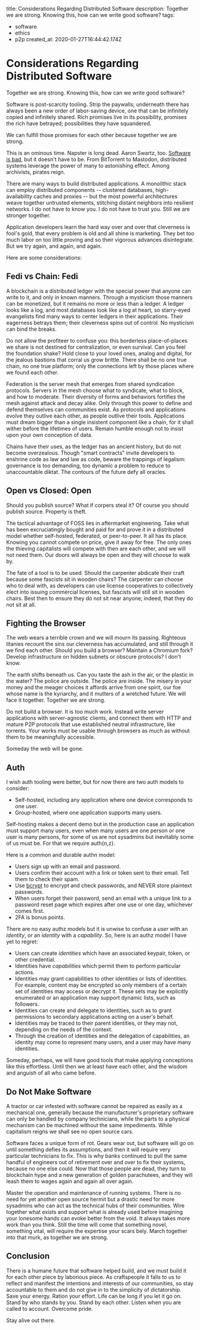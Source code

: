 title: Considerations Regarding Distributed Software
description: Together we are strong. Knowing this, how can we write good software?
tags:
- software
- ethics
- p2p
created_at: 2020-01-27T16:44:42.174Z

# Considerations Regarding Distributed Software

Together we are strong. Knowing this, how can we write good software?

Software is post-scarcity tooling. Strip the paywalls; underneath there has always been a new order of labor-saving device, one that can be infinitely copied and infinitely shared. Rich promises live in its possibility, promises the rich have betrayed; possibilities they have squandered.

We can fulfill those promises for each other because together we are strong.

This is an ominous time. Napster is long dead. Aaron Swartz, too. [Software is bad](https://garbados.github.io/my-blog/regarding-software.html), but it doesn't have to be. From BitTorrent to Mastodon, distributed systems leverage the power of many to astonishing effect. Among archivists, pirates reign.

There are many ways to build distributed applications. A monolithic stack can employ distributed components -- clustered databases, high-availability caches and proxies -- but the most powerful architectures weave together untrusted elements, stitching distant neighbors into resilient networks. I do not have to know you. I do not have to trust you. Still we are stronger together.

Application developers learn the hard way over and over that cleverness is fool's gold, that every problem is old and all shine is marketing. They bet too much labor on too little proving and so their vigorous advances disintegrate. But we try again, and again, and again.

Here are some considerations:

## Fedi vs Chain: Fedi

A blockchain is a distributed ledger with the special power that anyone can write to it, and only in known manners. Through a mysticism those manners can be monetized, but it remains no more or less than a ledger. A ledger looks like a log, and most databases look like a log at heart, so starry-eyed evangelists find many ways to center ledgers in their applications. Their eagerness betrays them; their cleverness spins out of control. No mysticism can bind the breaks.

Do not allow the profiteer to confuse you: this borderless place-of-places we share is not destined for centralization, or even survival. Can you feel the foundation shake? Hold close to your loved ones, analog and digital, for the jealous bastions that corral us grow brittle. There shall be no one true chain, no one true platform; only the connections left by those places where we found each other.

Federation is the server mesh that emerges from shared syndication protocols. Servers in the mesh choose what to syndicate, what to block, and how to moderate. Their diversity of forms and behaviors fortifies the mesh against attack and decay alike. Only through this power to define and defend themselves can communities exist. As protocols and applications evolve they outlive each other, as people outlive their tools. Applications must dream bigger than a single insistent component like a chain, for it shall wither before the lifetimes of users. Remain humble enough not to insist upon your own conception of data.

Chains have their uses, as the ledger has an ancient history, but do not become overzealous. Though "smart contracts" invite developers to enshrine code as law and law as code, beware the trappings of legalism: governance is too demanding, too dynamic a problem to reduce to unaccountable diktat. The contours of the future defy all oracles.

## Open vs Closed: Open

Should you publish source? What if corpers steal it? Of course you should publish source. Property is theft.

The tactical advantage of FOSS lies in aftermarket engineering. Take what has been excruciatingly bought and paid for and prove it in a distributed model whether self-hosted, federated, or peer-to-peer. It all has its place. Knowing you cannot compete on price, give it away for free. The only ones the thieving capitalists will compete with then are each other, and we will not need them. Our doors will always be open and they will choose to walk by.

The fate of a tool is to be used. Should the carpenter abdicate their craft because some fascists sit in wooden chairs? The carpenter can choose who to deal with, as developers can use license cooperatives to collectively elect into issuing commercial licenses, but fascists will still sit in wooden chairs. Best then to ensure they do not sit near anyone; indeed, that they do not sit at all.

## Fighting the Browser

The web wears a terrible crown and we will mourn its passing. Righteous litanies recount the sins our cleverness has accumulated, and still through it we find each other. Should you build a browser? Maintain a Chromium fork? Develop infrastructure on hidden subnets or obscure protocols? I don't know.

The earth shifts beneath us. Can you taste the ash in the air, or the plastic in the water? The police are outside. The police are inside. The misery in your money and the meager choices it affords arrive from one spirit, our foe whose name is the kyriarchy, and it mutters of a wretched future. We will face it together. Together we are strong.

Do not build a browser. It is too much work. Instead write server applications with server-agnostic clients, and connect them with HTTP and mature P2P protocols that use established neutral infrastructure, like torrents. Your works must be usable through browsers as much as without them to be meaningfully accessible.

Someday the web will be gone.

## Auth

I wish auth tooling were better, but for now there are two auth models to consider:

- Self-hosted, including any application where one device corresponds to one user.
- Group-hosted, where one application supports many users.

Self-hosting makes a decent demo but in the production case an application must support many users, even when many users are one person or one user is many persons, for some of us are not sysadmins but inevitably some of us must be. For that we require auth{n,z}.

Here is a common and durable authn model:

- Users sign up with an email and password.
- Users confirm their account with a link or token sent to their email. Tell them to check their spam.
- Use [bcrypt](https://en.wikipedia.org/wiki/Bcrypt) to encrypt and check passwords, and NEVER store plaintext passwords.
- When users forget their password, send an email with a unique link to a password reset page which expires after one use or one day, whichever comes first.
- 2FA is bonus points.

There are no easy authz models but it is unwise to confuse a *user* with an *identity*, or an *identity* with a *capability*. So, here is an authz model I have yet to regret:

- Users can create *identities* which have an associated keypair, token, or other credential.
- Identities have *capabilities* which permit them to perform particular actions.
- Identities may grant capabilities to other identities or lists of identities. For example, content may be encrypted so only members of a certain set of identities may access or decrypt it. These sets may be explicitly enumerated or an application may support dynamic lists, such as followers.
- Identities can create and delegate to identities, such as to grant permissions to secondary applications acting on a user's behalf.
- Identities may be traced to their parent identities, or they may not, depending on the needs of the context.
- Through the creation of identities and the delegation of capabilities, an identity may come to represent many users, and a user may have many identities.

Someday, perhaps, we will have good tools that make applying conceptions like this effortless. Until then we at least have each other, and the wisdom and anguish of all who came before.

## Do Not Make Software

A tractor or car infested with software cannot be repaired as easily as a mechanical one, generally because the manufacturer's proprietary software can only be handled by company technicians, while the parts to a physical mechanism can be machined without the same impediments. While capitalism reigns we shall see no open source cars.

Software faces a unique form of rot. Gears wear out, but software will go on until something defies its assumptions, and then it will require very particular technicians to fix. This is why banks continued to pull the same handful of engineers out of retirement over and over to fix their systems, because no one else could. Now that those people are dead, they turn to blockchain hype and a new generation of golden parachutees, and they will leash them to wages again and again all over again.

Master the operation and maintenance of running systems. There is no need for yet another open source hermit but a drastic need for more sysadmins who can act as the technical hubs of their communities. Wire together what exists and support what is already used before imagining your lonesome hands can evoke better from the void. It always takes more work than you think. Still the time will come that something novel, something vital, will require the expertise your scars bely. March together into that murk, as together we are strong.

## Conclusion

There is a humane future that software helped build, and we must build it for each other piece by laborious piece. As craftspeople it falls to us to reflect and manifest the intentions and interests of our communities, so stay accountable to them and do not give in to the simplicity of dictatorship. Save your energy. Ration your effort. Life can be long if you let it go on. Stand by who stands by you. Stand by each other. Listen when you are called to account. Overcome pride.

Stay alive out there.
